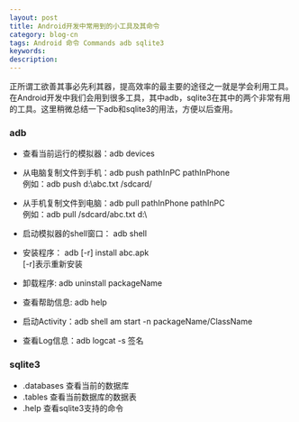 ```yaml
---
layout: post
title: Android开发中常用到的小工具及其命令
category: blog-cn
tags: Android 命令 Commands adb sqlite3
keywords: 
description:
---
```



正所谓工欲善其事必先利其器，提高效率的最主要的途径之一就是学会利用工具。在Android开发中我们会用到很多工具，其中adb，sqlite3在其中的两个非常有用的工具。这里稍微总结一下adb和sqlite3的用法，方便以后查用。

### adb

* 查看当前运行的模拟器：adb devices

* 从电脑复制文件到手机：adb push pathInPC pathInPhone  
 例如：adb push d:\abc.txt /sdcard/

* 从手机复制文件到电脑：adb pull pathInPhone pathInPC  
 例如：adb pull /sdcard/abc.txt d:\

* 启动模拟器的shell窗口： adb shell

* 安装程序： adb [-r] install abc.apk  
 [-r]表示重新安装

* 卸载程序: adb uninstall packageName

* 查看帮助信息: adb help

* 启动Activity：adb shell am start -n packageName/ClassName

* 查看Log信息：adb logcat -s 签名


### sqlite3

* .databases 查看当前的数据库
* .tables 查看当前数据库的数据表
* .help 查看sqlite3支持的命令



